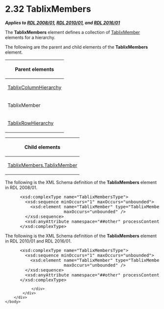 <html dir="LTR" xmlns:mshelp="http://msdn.microsoft.com/mshelp" xmlns:ddue="http://ddue.schemas.microsoft.com/authoring/2003/5" xmlns:xlink="http://www.w3.org/1999/xlink" xmlns:tool="http://www.microsoft.com/tooltip">
    <head>
        <meta http-equiv="Content-Type" content="text/html; CHARSET=utf-8"></meta>
        <meta name="save" content="history"></meta>
        <title>2.32 TablixMembers</title>
        <xml>
            <mshelp:toctitle title="2.32 TablixMembers"></mshelp:toctitle>
            <mshelp:rltitle title="[MS-RDL]: TablixMembers"></mshelp:rltitle>
            <mshelp:keyword index="A" term="1531211e-bbb1-4ef0-b5a4-d8e4c08a6e4c"></mshelp:keyword>
            <mshelp:attr name="DCSext.ContentType" value="open specification"></mshelp:attr>
            <mshelp:attr name="AssetID" value="1531211e-bbb1-4ef0-b5a4-d8e4c08a6e4c"></mshelp:attr>
            <mshelp:attr name="TopicType" value="kbRef"></mshelp:attr>
            <mshelp:attr name="DCSext.Title" value="[MS-RDL]: TablixMembers" />
        </xml>
    </head>
    <body>
        <div id="header">
            <h1 class="heading">2.32 TablixMembers</h1>
        </div>
        <div id="mainSection">
            <div id="mainBody">
                <div id="allHistory" class="saveHistory"></div>
                <div id="sectionSection0" class="section" name="collapseableSection">
                    

<p><b><i>Applies to </i></b><a href="1e855f94-4617-47e4-b89e-0856c6cb420f.md"><b><i>RDL 2008/01</i></b></a><b><i>,
</i></b><a href="3428e690-a348-4ec7-8a6a-8efb42d2cdee.md"><b><i>RDL 2010/01</i></b></a><b><i>,
and </i></b><a href="52ce3983-2bfc-4e72-9359-42aaf5fe4509.md"><b><i>RDL 2016/01</i></b></a></p>

<p>The <b>TablixMembers</b> element defines a collection of <a href="1d8a9691-b173-4e24-9ea9-1f486bc824fd.md">TablixMember</a> elements for
a hierarchy.</p>

<p>The following are the parent and child elements of the <b>TablixMembers</b>
element.</p>

<table>
 <thead>
  <tr>
   <th>
   <p>Parent elements</p>
   </th>
  </tr>
 </thead>
 <tr>
  <td>
  <p><a href="4f5c9261-6652-41b2-81cc-3f6423ce0dbb.md">TablixColumnHierarchy</a></p>
  </td>
 </tr>
 <tr>
  <td>
  <p>TablixMember</p>
  </td>
 </tr>
 <tr>
  <td>
  <p><a href="08a188d7-05bd-43b8-8d23-11568db8949b.md">TablixRowHierarchy</a></p>
  </td>
 </tr>
</table>

<p> </p>

<table>
 <thead>
  <tr>
   <th>
   <p>Child elements</p>
   </th>
  </tr>
 </thead>
 <tr>
  <td>
  <p><a href="fe6767aa-284d-456a-b966-842c78346c39.md">TablixMembers.TablixMember</a>
  </p>
  </td>
 </tr>
</table>

<p>The following is the XML Schema definition of the <b>TablixMembers</b>
element in RDL 2008/01.</p>

<dl>
<dd>
<div><pre> &lt;xsd:complexType name=&quot;TablixMembersType&quot;&gt;
   &lt;xsd:sequence minOccurs=&quot;1&quot; maxOccurs=&quot;unbounded&quot;&gt;
     &lt;xsd:element name=&quot;TablixMember&quot; type=&quot;TablixMemberType&quot; minOccurs=&quot;1&quot; 
                  maxOccurs=&quot;unbounded&quot; /&gt;
   &lt;/xsd:sequence&gt;
   &lt;xsd:anyAttribute namespace=&quot;##other&quot; processContents=&quot;skip&quot; /&gt;
 &lt;/xsd:complexType&gt;
</pre></div>
</dd></dl>

<p>The following is the XML Schema definition of the <b>TablixMembers</b>
element in RDL 2010/01 and RDL 2016/01.</p>

<dl>
<dd>
<div><pre> &lt;xsd:complexType name=&quot;TablixMembersType&quot;&gt;
   &lt;xsd:sequence minOccurs=&quot;1&quot; maxOccurs=&quot;unbounded&quot;&gt;
     &lt;xsd:element name=&quot;TablixMember&quot; type=&quot;TablixMemberType&quot; minOccurs=&quot;1&quot; 
                  maxOccurs=&quot;unbounded&quot; /&gt;
   &lt;/xsd:sequence&gt;
   &lt;xsd:anyAttribute namespace=&quot;##other&quot; processContents=&quot;lax&quot; /&gt;
 &lt;/xsd:complexType&gt;
</pre></div>
</dd></dl>


                </div>
            </div>
        </div>
    </body>
</html>